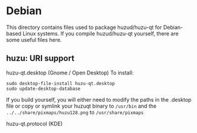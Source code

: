 
Debian
====================
This directory contains files used to package huzud/huzu-qt
for Debian-based Linux systems. If you compile huzud/huzu-qt yourself, there are some useful files here.

## huzu: URI support ##


huzu-qt.desktop  (Gnome / Open Desktop)
To install:

	sudo desktop-file-install huzu-qt.desktop
	sudo update-desktop-database

If you build yourself, you will either need to modify the paths in
the .desktop file or copy or symlink your huzuqt binary to `/usr/bin`
and the `../../share/pixmaps/huzu128.png` to `/usr/share/pixmaps`

huzu-qt.protocol (KDE)

